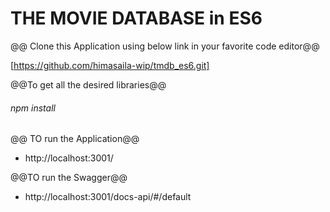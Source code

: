 # THE MOVIE DATABASE in ES6

@@ Clone this Application using below link in your favorite code editor@@

[https://github.com/himasaila-wip/tmdb_es6.git]

@@To get all the desired libraries@@

###### npm install

@@ TO run the Application@@

+ http://localhost:3001/

@@TO run the Swagger@@

+ http://localhost:3001/docs-api/#/default

